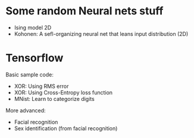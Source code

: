
# Some random Neural nets stuff

- Ising model 2D
- Kohonen: A sefl-organizing neural net that leans input distribution (2D)

# Tensorflow

Basic sample code:

- XOR: Using RMS error
- XOR: Using Cross-Entropy loss function
- MNist: Learn to categorize digits

More advanced:
- Facial recognition
- Sex identification (from facial recognition)





